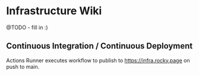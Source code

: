 # Infrastructure Wiki

@TODO - fill in :)

## Continuous Integration / Continuous Deployment

Actions Runner executes workflow to publish to https://infra.rocky.page on push to main.
